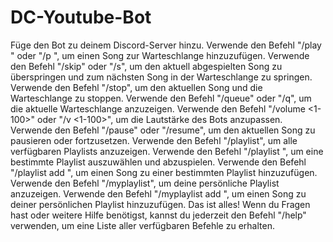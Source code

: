 # DC-Youtube-Bot
Füge den Bot zu deinem Discord-Server hinzu.
Verwende den Befehl "/play <YouTube-Link>" oder "/p <YouTube-Link>", um einen Song zur Warteschlange hinzuzufügen.
Verwende den Befehl "/skip" oder "/s", um den aktuell abgespielten Song zu überspringen und zum nächsten Song in der Warteschlange zu springen.
Verwende den Befehl "/stop", um den aktuellen Song und die Warteschlange zu stoppen.
Verwende den Befehl "/queue" oder "/q", um die aktuelle Warteschlange anzuzeigen.
Verwende den Befehl "/volume <1-100>" oder "/v <1-100>", um die Lautstärke des Bots anzupassen.
Verwende den Befehl "/pause" oder "/resume", um den aktuellen Song zu pausieren oder fortzusetzen.
Verwende den Befehl "/playlist", um alle verfügbaren Playlists anzuzeigen.
Verwende den Befehl "/playlist <Name>", um eine bestimmte Playlist auszuwählen und abzuspielen.
Verwende den Befehl "/playlist add <Name> <YouTube-Link>", um einen Song zu einer bestimmten Playlist hinzuzufügen.
Verwende den Befehl "/myplaylist", um deine persönliche Playlist anzuzeigen.
Verwende den Befehl "/myplaylist add <YouTube-Link>", um einen Song zu deiner persönlichen Playlist hinzuzufügen.
Das ist alles! Wenn du Fragen hast oder weitere Hilfe benötigst, kannst du jederzeit den Befehl "/help" verwenden, um eine Liste aller verfügbaren Befehle zu erhalten.
